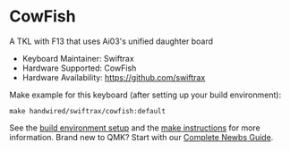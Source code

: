 # CowFish

A TKL with F13 that uses Ai03's unified daughter board

* Keyboard Maintainer: Swiftrax
* Hardware Supported: CowFish
* Hardware Availability: https://github.com/swiftrax

Make example for this keyboard (after setting up your build environment):

    make handwired/swiftrax/cowfish:default

See the [build environment setup](https://docs.qmk.fm/#/getting_started_build_tools) and the [make instructions](https://docs.qmk.fm/#/getting_started_make_guide) for more information. Brand new to QMK? Start with our [Complete Newbs Guide](https://docs.qmk.fm/#/newbs).
